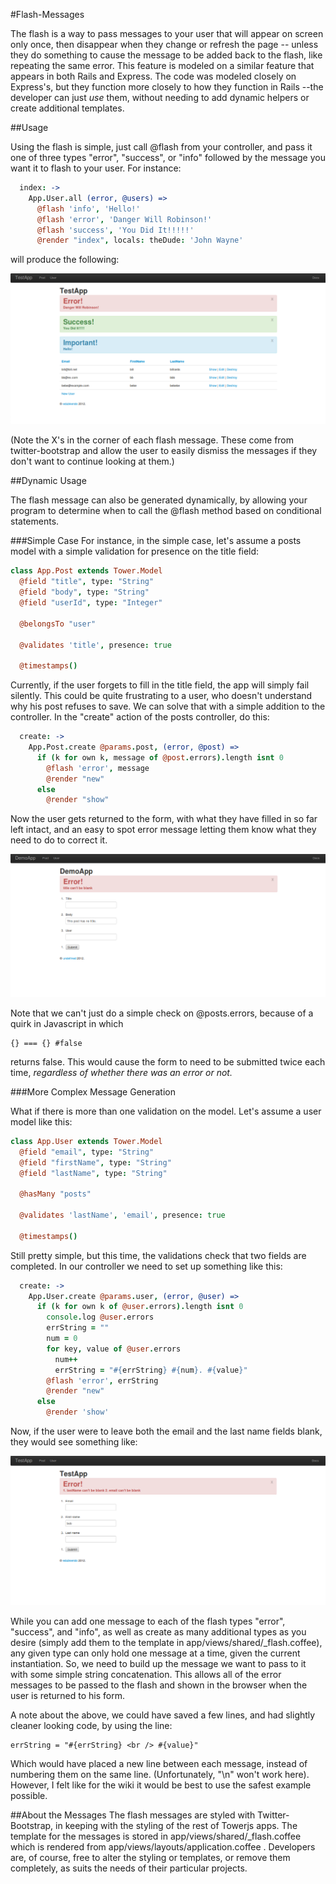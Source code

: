 #Flash-Messages

The flash is a way to pass messages to your user that will appear on screen only once, then disappear when they change or refresh the page -- unless they do something to cause the message to be added back to the flash, like repeating the same error.  This feature is modeled on a similar feature that appears in both Rails and Express.  The code was modeled closely on Express's, but they function more closely to how they function in Rails --the developer can just *use* them, without needing to add dynamic helpers or create additional templates. 

##Usage

Using the flash is simple, just call @flash from your controller, and pass it one of three types "error", "success", or "info" followed by the message you want it to flash to your user.  For instance:

```coffeescript
  index: ->
    App.User.all (error, @users) =>
      @flash 'info', 'Hello!'
      @flash 'error', 'Danger Will Robinson!'
      @flash 'success', 'You Did It!!!!!'
      @render "index", locals: theDude: 'John Wayne'
```

will produce the following:

![Three Flash Messages](https://github.com/edubkendo/flashMessages/raw/master/screenshots/flash_messages_demo.png "Three Flash Messages")

(Note the X's in the corner of each flash message. These come from twitter-bootstrap and allow the user to easily dismiss the messages if they don't want to continue looking at them.)

##Dynamic Usage

The flash message can also be generated dynamically, by allowing your program to determine when to call the @flash method based on conditional statements.

###Simple Case
For instance, in the simple case, let's assume a posts model with a simple validation for presence on the title field:

```coffeescript
class App.Post extends Tower.Model
  @field "title", type: "String"
  @field "body", type: "String"
  @field "userId", type: "Integer"

  @belongsTo "user"

  @validates 'title', presence: true

  @timestamps()
```

Currently, if the user forgets to fill in the title field, the app will simply fail silently.  This could be quite frustrating to a user, who doesn't understand why his post refuses to save.  We can solve that with a simple addition to the controller. In the "create" action of the posts controller, do this:

```coffeescript
  create: ->
    App.Post.create @params.post, (error, @post) =>
      if (k for own k, message of @post.errors).length isnt 0
        @flash 'error', message
        @render "new"
      else
        @render "show"
```

Now the user gets returned to the form, with what they have filled in so far left intact, and an easy to spot error message letting them know what they need to do to correct it.

![Flash Messages: Single Error](https://github.com/edubkendo/flashMessages/raw/master/screenshots/flash_message_with_single_error.png "Flash Message with single error")

Note that we can't just do a simple check on @posts.errors, because of a quirk in Javascript in which 

    {} === {} #false

returns false.  This would cause the form to need to be submitted twice each time, *regardless of whether there was an error or not.*

###More Complex Message Generation

What if there is more than one validation on the model. Let's assume a user model like this:

```coffeescript
class App.User extends Tower.Model
  @field "email", type: "String"
  @field "firstName", type: "String"
  @field "lastName", type: "String"

  @hasMany "posts"

  @validates 'lastName', 'email', presence: true

  @timestamps()
```

Still pretty simple, but this time, the validations check that two fields are completed.  In our controller we need to set up something like this:

```coffeescript
  create: ->
    App.User.create @params.user, (error, @user) =>
      if (k for own k of @user.errors).length isnt 0
        console.log @user.errors
        errString = ""
        num = 0
        for key, value of @user.errors
          num++
          errString = "#{errString} #{num}. #{value}"
        @flash 'error', errString
        @render "new"
      else
        @render 'show'
```

Now, if the user were to leave both the email and the last name fields blank, they would see something like:

![Flash Messages: Multiple Errors](https://github.com/edubkendo/flashMessages/raw/master/screenshots/flash_messages_errors.png "Flash Message with two errors")

While you can add one message to each of the flash types "error", "success", and "info", as well as create as many additional types as you desire (simply add them to the template in app/views/shared/_flash.coffee), any given type can only hold one message at a time, given the current instantiation. So, we need to build up the message we want to pass to it with some simple string concatenation.  This allows all of the error messages to be passed to the flash and shown in the browser when the user is returned to his form.

A note about the above, we could have saved a few lines, and had slightly cleaner looking code, by using the line:

    errString = "#{errString} <br /> #{value}"

Which would have placed a new line between each message, instead of numbering them on the same line. (Unfortunately, "\n" won't work here). However, I felt like for the wiki it would be best to use the safest example possible.

##About the Messages
The flash messages are styled with Twitter-Bootstrap, in keeping with the styling of the rest of Towerjs apps.  The template for the messages is stored in app/views/shared/_flash.coffee which is rendered from app/views/layouts/application.coffee .  Developers are, of course, free to alter the styling or templates, or remove them completely, as suits the needs of their particular projects.